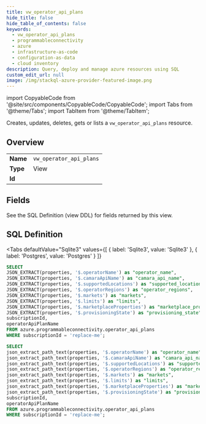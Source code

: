 ```yaml
--- 
title: vw_operator_api_plans
hide_title: false
hide_table_of_contents: false
keywords:
  - vw_operator_api_plans
  - programmableconnectivity
  - azure
  - infrastructure-as-code
  - configuration-as-data
  - cloud inventory
description: Query, deploy and manage azure resources using SQL
custom_edit_url: null
image: /img/stackql-azure-provider-featured-image.png
---
```


import CopyableCode from '@site/src/components/CopyableCode/CopyableCode';
import Tabs from '@theme/Tabs';
import TabItem from '@theme/TabItem';

Creates, updates, deletes, gets or lists a <code>vw_operator_api_plans</code> resource.

## Overview
<table><tbody>
<tr><td><b>Name</b></td><td><code>vw_operator_api_plans</code></td></tr>
<tr><td><b>Type</b></td><td>View</td></tr>
<tr><td><b>Id</b></td><td><CopyableCode code="azure.programmableconnectivity.vw_operator_api_plans" /></td></tr>
</tbody></table>

## Fields

See the SQL Definition (view DDL) for fields returned by this view.

## SQL Definition

<Tabs
defaultValue="Sqlite3"
values={[
{ label: 'Sqlite3', value: 'Sqlite3' },
{ label: 'Postgres', value: 'Postgres' }
]}
>
<TabItem value="Sqlite3">

```sql
SELECT
JSON_EXTRACT(properties, '$.operatorName') as "operator_name",
JSON_EXTRACT(properties, '$.camaraApiName') as "camara_api_name",
JSON_EXTRACT(properties, '$.supportedLocations') as "supported_locations",
JSON_EXTRACT(properties, '$.operatorRegions') as "operator_regions",
JSON_EXTRACT(properties, '$.markets') as "markets",
JSON_EXTRACT(properties, '$.limits') as "limits",
JSON_EXTRACT(properties, '$.marketplaceProperties') as "marketplace_properties",
JSON_EXTRACT(properties, '$.provisioningState') as "provisioning_state",
subscriptionId,
operatorApiPlanName
FROM azure.programmableconnectivity.operator_api_plans
WHERE subscriptionId = 'replace-me';
```

</TabItem>
<TabItem value="Postgres">

```sql
SELECT
json_extract_path_text(properties, '$.operatorName') as "operator_name",
json_extract_path_text(properties, '$.camaraApiName') as "camara_api_name",
json_extract_path_text(properties, '$.supportedLocations') as "supported_locations",
json_extract_path_text(properties, '$.operatorRegions') as "operator_regions",
json_extract_path_text(properties, '$.markets') as "markets",
json_extract_path_text(properties, '$.limits') as "limits",
json_extract_path_text(properties, '$.marketplaceProperties') as "marketplace_properties",
json_extract_path_text(properties, '$.provisioningState') as "provisioning_state",
subscriptionId,
operatorApiPlanName
FROM azure.programmableconnectivity.operator_api_plans
WHERE subscriptionId = 'replace-me';
```

</TabItem>
</Tabs>
